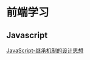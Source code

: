 # 前端学习

## Javascript

[JavaScript-继承机制的设计思想](https://github.com/YinQY/frontEnd/tree/master/JavaScript/JavaScript-继承机制的设计思想.md)

